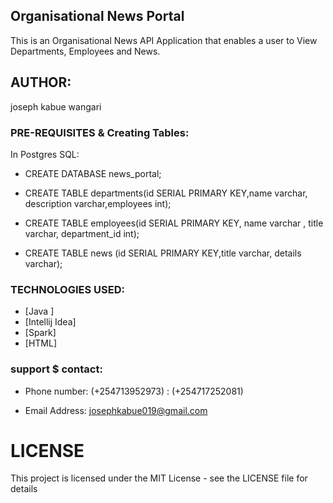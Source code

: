 ## Organisational News Portal

This is an Organisational News API Application that enables a user to View Departments, Employees and News.

## AUTHOR:
joseph kabue wangari



### PRE-REQUISITES & Creating Tables:
In Postgres SQL:

* CREATE DATABASE news_portal;

* CREATE TABLE departments(id SERIAL PRIMARY KEY,name varchar, description varchar,employees int);

* CREATE TABLE employees(id SERIAL PRIMARY KEY, name varchar , title varchar, department_id int);

* CREATE TABLE news (id SERIAL PRIMARY KEY,title varchar, details varchar);



### TECHNOLOGIES USED:

* [Java ]
* [Intellij Idea]
* [Spark]
* [HTML]

### support $ contact:
* Phone number: (+254713952973)
              : (+254717252081)
              
* Email Address: josephkabue019@gmail.com            
# LICENSE
This project is licensed under the MIT License - see the LICENSE file for details